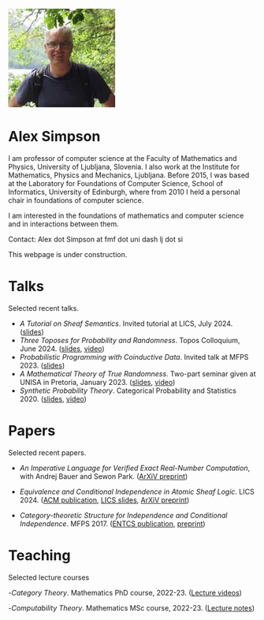 ![Picture](small-pic.jpeg)

# Alex Simpson

I am professor of computer science at the Faculty of Mathematics and Physics, University of Ljubljana, Slovenia.  I also work at the Institute for Mathematics, Physics and Mechanics, Ljubljana. 
Before 2015, I was based at the Laboratory for Foundations of Computer Science, School of Informatics, University of Edinburgh, where from 2010 I held a personal chair in foundations of computer science.

I am interested in the foundations of mathematics and computer science and in interactions between them.

Contact: Alex dot Simpson at fmf dot uni dash lj dot si

This webpage is under construction.

# Talks

Selected recent talks.

- *A Tutorial on Sheaf Semantics*. Invited tutorial at LICS, July  2024. ([slides](Talks/TutorialOnSheafSemantics.pdf))
- *Three Toposes for  Probability and Randomness*. Topos Colloquium, June 2024. ([slides](Talks/ThreeToposes.pdf), [video](https://www.youtube.com/watch?v=Y1RkPhwJ0Mo))
- *Probabilistic Programming with Coinductive Data*. Invited talk at MFPS 2023. ([slides](Talks/SimpsonMFPS2023.pdf))
- *A Mathematical Theory of True Randomness*. Two-part seminar given at UNISA in Pretoria, January 2023.  ([slides](Talks/Pretoria23.pdf), [video](https://www.youtube.com/watch?v=NEqHOtl3-I0))
- *Synthetic Probability Theory*. Categorical Probability and Statistics 2020. ([slides](Talks/synthProbThry.pdf), [video](https://www.youtube.com/watch?v=XtsBsLM9ofk))

# Papers

Selected recent papers.

- *An Imperative Language for Verified Exact Real-Number Computation*, with Andrej Bauer and Sewon Park. ([ArXiV preprint](https://arxiv.org/abs/2409.11946))

- *Equivalence and Conditional Independence in Atomic Sheaf Logic*. LICS 2024. ([ACM publication](https://dl.acm.org/doi/10.1145/3661814.3662132), [LICS slides](Talks/lics2024Simpson.pdf), [ArXiV preprint](https://arxiv.org/abs/2405.11073))

- *Category-theoretic Structure for Independence and Conditional Independence*. MFPS 2017. ([ENTCS publication](https://doi.org/10.1016/j.entcs.2018.03.028), [preprint](Papers/conditional-independence.pdf))

# Teaching

Selected lecture courses

-*Category Theory*. Mathematics PhD course, 2022-23. ([Lecture videos](https://www.youtube.com/playlist?list=PLx3dTuDvniVLVjpE8z4wptprGGwuDuzLp))

-*Computability Theory*. Mathematics MSc course, 2022-23. ([Lecture notes](Teaching/tinotes.pdf))


